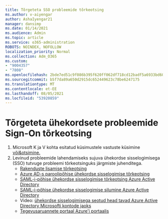 ```yaml
---
title: Tõrgeteta SSO probleemide tõrkeotsing
ms.author: v-aiyengar
author: AshaIyengar21
manager: dansimp
ms.date: 01/14/2021
ms.audience: Admin
ms.topic: article
ms.service: o365-administration
ROBOTS: NOINDEX, NOFOLLOW
localization_priority: Normal
ms.collection: Adm_O365
ms.custom:
- "9004357"
- "7808"
ms.openlocfilehash: 2bde7ed51c9f086b395f620ff062df718cd12badf5a6933bd60ca0f81d6501eb
ms.sourcegitcommit: b5f7da89a650d2915dc652449623c78be6247175
ms.translationtype: MT
ms.contentlocale: et-EE
ms.lasthandoff: 08/05/2021
ms.locfileid: "53920859"
---
```

# <a name="troubleshooting-seamless-single-sign-on-issues"></a>Tõrgeteta ühekordsete probleemide Sign-On tõrkeotsing

1. Microsoft K ja V kohta esitatud küsimustele vastuste küsimine [või&otsimine.](https://docs.microsoft.com/azure/active-directory/reports-monitoring/howto-find-activity-reports#troubleshoot-issues-with-activity-reports)
1. Levinud probleemide lahendamiseks sujuva ühekordse sisselogimisega (SSO) tutvuge probleemi tõrkeotsinguks järgmiste juhenditega.
    - [Rakenduste lisamise tõrkeotsing](https://docs.microsoft.com/azure/active-directory/manage-apps/troubleshoot-adding-apps) 
    - [Azure AD-s paroolipõhise ühekordse sisselogimise tõrkeotsing](https://docs.microsoft.com/azure/active-directory/manage-apps/troubleshoot-password-based-sso) 
    - [SAML-i-põhise ühekordse sisselogimise tõrkeotsing Azure Active Directory](https://docs.microsoft.com/azure/active-directory/manage-apps/troubleshoot-saml-based-sso) 
    - [SAML-i-põhise ühekordse sisselogimise silumine Azure Active Directory](https://docs.microsoft.com/azure/active-directory/manage-apps/debug-saml-sso-issues) 
    - Video: [ühekordse sisselogimisega seotud head tavad Azure Active Directory Microsofti kontode jaoks](https://azure.microsoft.com/resources/videos/ignite-2018-single-sign-on-best-practices-for-azure-active-directory-and-microsoft-accounts/) 
    - [Tegevusaruannete portaal Azure'i portaalis](https://docs.microsoft.com/azure/active-directory/reports-monitoring/howto-find-activity-reports#troubleshoot-issues-with-activity-reports)
